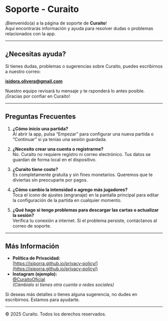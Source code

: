 # Soporte - Curaito

¡Bienvenido(a) a la página de soporte de **Curaito**!  
Aquí encontrarás información y ayuda para resolver dudas o problemas relacionados con la app.

---

## ¿Necesitas ayuda?

Si tienes dudas, problemas o sugerencias sobre Curaito, puedes escribirnos a nuestro correo:

**[isidora.olivera@gmail.com](mailto:isidora.olivera@gmail.com)**

Nuestro equipo revisará tu mensaje y te rsponderá lo antes posible. ¡Gracias por confiar en Curaito!

---

## Preguntas Frecuentes

1. **¿Cómo inicio una partida?**  
   Al abrir la app, pulsa “Empezar” para configurar una nueva partida o “Continuar” si ya tenías una sesión guardada.

2. **¿Necesito crear una cuenta o registrarme?**  
   No. Curaito no requiere registro ni correo electrónico. Tus datos se guardan de forma local en el dispositivo.

3. **¿Curaito tiene costo?**  
   Es completamente gratuita y sin fines monetarios. Queremos que te diviertas sin preocuparte por pagos.

4. **¿Cómo cambio la intensidad o agrego más jugadores?**  
   Toca el ícono de ajustes (engranaje) en la pantalla principal para editar la configuración de la partida en cualquier momento.

5. **¿Qué hago si tengo problemas para descargar las cartas o actualizar la sesión?**  
   Verifica tu conexión a internet. Si el problema persiste, contáctanos al correo de soporte.

---

## Más Información

- **Política de Privacidad:**  
  [https://isiporra.github.io/privacy-policy/](https://isiporra.github.io/privacy-policy/)  
- **Instagram (ejemplo):**  
  [@CuraitoOficial](https://instagram.com/CuraitoOficial)  
  *(Cámbialo si tienes otra cuenta o redes sociales)*

Si deseas más detalles o tienes alguna sugerencia, no dudes en escribirnos. Estamos para ayudarte.

---

© 2025 Curaito. Todos los derechos reservados.
